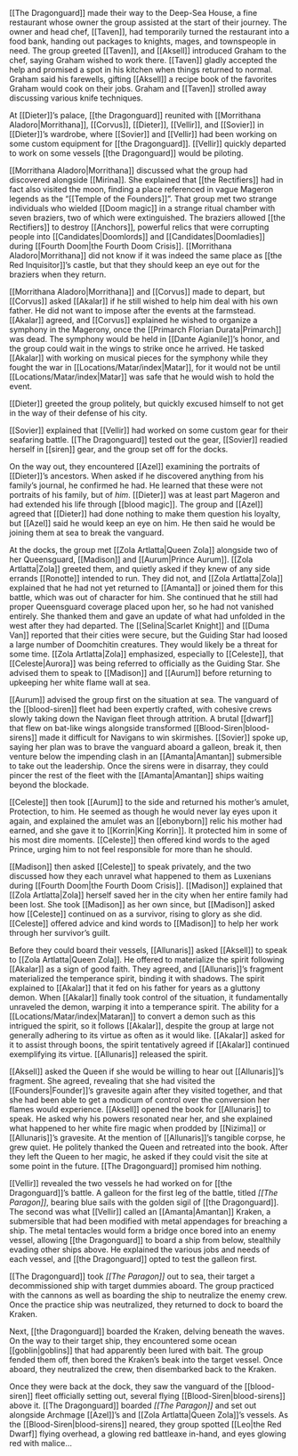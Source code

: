 [[The Dragonguard]] made their way to the Deep-Sea House, a fine restaurant whose owner the group assisted at the start of their journey. The owner and head chef, [[Taven]], had temporarily turned the restaurant into a food bank, handing out packages to knights, mages, and townspeople in need. The group greeted [[Taven]], and [[Aksell]] introduced Graham to the chef, saying Graham wished to work there. [[Taven]] gladly accepted the help and promised a spot in his kitchen when things returned to normal. Graham said his farewells, gifting [[Aksell]] a recipe book of the favorites Graham would cook on their jobs. Graham and [[Taven]] strolled away discussing various knife techniques. 

At [[Dieter]]’s palace, [[the Dragonguard]] reunited with [[Morrithana Aladoro|Morrithana]], [[Corvus]], [[Dieter]], [[Vellir]], and [[Sovier]] in [[Dieter]]’s wardrobe, where [[Sovier]] and [[Vellir]] had been working on some custom equipment for [[the Dragonguard]]. [[Vellir]] quickly departed to work on some vessels [[the Dragonguard]] would be piloting.

[[Morrithana Aladoro|Morrithana]] discussed what the group had discovered alongside [[Mirina]]. She explained that [[the Rectifiers]] had in fact also visited the moon, finding a place referenced in vague Mageron legends as the “[[Temple of the Founders]]”. That group met two strange individuals who wielded [[Doom magic]] in a strange ritual chamber with seven braziers, two of which were extinguished. The braziers allowed [[the Rectifiers]] to destroy [[Anchors]], powerful relics that were corrupting people into [[Candidates|Doomlords]] and [[Candidates|Doomladies]] during [[Fourth Doom|the Fourth Doom Crisis]]. [[Morrithana Aladoro|Morrithana]] did not know if it was indeed the same place as [[the Red Inquisitor]]’s castle, but that they should keep an eye out for the braziers when they return.

[[Morrithana Aladoro|Morrithana]] and [[Corvus]] made to depart, but [[Corvus]] asked [[Akalar]] if he still wished to help him deal with his own father. He did not want to impose after the events at the farmstead. [[Akalar]] agreed, and [[Corvus]] explained he wished to organize a symphony in the Magerony, once the [[Primarch Florian Durata|Primarch]] was dead. The symphony would be held in [[Dante Agianile]]’s honor, and the group could wait in the wings to strike once he arrived. He tasked [[Akalar]] with working on musical pieces for the symphony while they fought the war in [[Locations/Matar/index|Matar]], for it would not be until [[Locations/Matar/index|Matar]] was safe that he would wish to hold the event. 

 [[Dieter]] greeted the group politely, but quickly excused himself to not get in the way of their defense of his city. 

[[Sovier]] explained that [[Vellir]] had worked on some custom gear for their seafaring battle. [[The Dragonguard]] tested out the gear, [[Sovier]] readied herself in [[siren]] gear, and the group set off for the docks.

On the way out, they encountered [[Azel]] examining the portraits of [[Dieter]]’s ancestors. When asked if he discovered anything from his family’s journal, he confirmed he had. He learned that these were not portraits of his family, but of *him*. [[Dieter]] was at least part Mageron and had extended his life through [[blood magic]]. The group and [[Azel]] agreed that [[Dieter]] had done nothing to make them question his loyalty, but [[Azel]] said he would keep an eye on him. He then said he would be joining them at sea to break the vanguard. 

At the docks, the group met [[Zola Artlatta|Queen Zola]] alongside two of her Queensguard, [[Madison]] and [[Aurum|Prince Aurum]]. [[Zola Artlatta|Zola]] greeted them, and quietly asked if they knew of any side errands [[Ronotte]] intended to run. They did not, and [[Zola Artlatta|Zola]] explained that he had not yet returned to [[Amanta]] or joined them for this battle, which was out of character for him. She continued that he still had proper Queensguard coverage placed upon her, so he had not vanished entirely. She thanked them and gave an update of what had unfolded in the west after they had departed. The [[Selina|Scarlet Knight]] and [[Duma Van]] reported that their cities were secure, but the Guiding Star had loosed a large number of Doomchitin creatures. They would likely be a threat for some time. [[Zola Artlatta|Zola]] emphasized, especially to [[Celeste]], that [[Celeste|Aurora]] was being referred to officially as the Guiding Star. She advised them to speak to [[Madison]] and [[Aurum]] before returning to upkeeping her white flame wall at sea.

[[Aurum]] advised the group first on the situation at sea. The vanguard of the [[blood-siren]] fleet had been expertly crafted, with cohesive crews slowly taking down the Navigan fleet through attrition. A brutal [[dwarf]] that flew on bat-like wings alongside transformed [[Blood-Siren|blood-sirens]] made it difficult for Navigans to win skirmishes. [[Sovier]] spoke up, saying her plan was to brave the vanguard aboard a galleon, break it, then venture below the impending clash in an [[Amanta|Amantan]] submersible to take out the leadership. Once the sirens were in disarray, they could pincer the rest of the fleet with the [[Amanta|Amantan]] ships waiting beyond the blockade.

[[Celeste]] then took [[Aurum]] to the side and returned his mother’s amulet, Protection, to him. He seemed as though he would never lay eyes upon it again, and explained the amulet was an [[ebonyborn]] relic his mother had earned, and she gave it to [[Korrin|King Korrin]]. It protected him in some of his most dire moments. [[Celeste]] then offered kind words to the aged Prince, urging him to not feel responsible for more than he should.

[[Madison]] then asked [[Celeste]] to speak privately, and the two discussed how they each unravel what happened to them as Luxenians during [[Fourth Doom|the Fourth Doom Crisis]]. [[Madison]] explained that [[Zola Artlatta|Zola]] herself saved her in the city when her entire family had been lost. She took [[Madison]] as her own since, but [[Madison]] asked how [[Celeste]] continued on as a survivor, rising to glory as she did. [[Celeste]] offered advice and kind words to [[Madison]] to help her work through her survivor’s guilt. 

Before they could board their vessels, [[Allunaris]] asked [[Aksell]] to speak to [[Zola Artlatta|Queen Zola]]. He offered to materialize the spirit following [[Akalar]] as a sign of good faith. They agreed, and [[Allunaris]]’s fragment materialized the temperance spirit, binding it with shadows. The spirit explained to [[Akalar]] that it fed on his father for years as a gluttony demon. When [[Akalar]] finally took control of the situation, it fundamentally unraveled the demon, warping it into a temperance spirit. The ability for a [[Locations/Matar/index|Mataran]] to convert a demon such as this intrigued the spirit, so it follows [[Akalar]], despite the group at large not generally adhering to its virtue as often as it would like. [[Akalar]] asked for it to assist through boons, the spirit tentatively agreed if [[Akalar]] continued exemplifying its virtue. [[Allunaris]] released the spirit.

[[Aksell]] asked the Queen if she would be willing to hear out [[Allunaris]]’s fragment. She agreed, revealing that she had visited the [[Founders|Founder]]’s gravesite again after they visited together, and that she had been able to get a modicum of control over the conversion her flames would experience. [[Aksell]] opened the book for [[Allunaris]] to speak. He asked why his powers resonated near her, and she explained what happened to her white fire magic when prodded by [[Nizima]] or [[Allunaris]]’s gravesite. At the mention of [[Allunaris]]’s tangible corpse, he grew quiet. He politely thanked the Queen and retreated into the book. After they left the Queen to her magic, he asked if they could visit the site at some point in the future. [[The Dragonguard]] promised him nothing. 

[[Vellir]] revealed the two vessels he had worked on for [[the Dragonguard]]’s battle. A galleon for the first leg of the battle, titled *[[The Paragon]]*, bearing blue sails with the golden sigil of [[the Dragonguard]]. The second was what [[Vellir]] called an [[Amanta|Amantan]] Kraken, a submersible that had been modified with metal appendages for breaching a ship. The metal tentacles would form a bridge once bored into an enemy vessel, allowing [[the Dragonguard]] to board a ship from below, stealthily evading other ships above. He explained the various jobs and needs of each vessel, and [[the Dragonguard]] opted to test the galleon first. 

[[The Dragonguard]] took *[[The Paragon]]* out to sea, their target a decommissioned ship with target dummies aboard. The group practiced with the cannons as well as boarding the ship to neutralize the enemy crew. Once the practice ship was neutralized, they returned to dock to board the Kraken.

Next, [[the Dragonguard]] boarded the Kraken, delving beneath the waves. On the way to their target ship, they encountered some ocean [[goblin|goblins]] that had apparently been lured with bait. The group fended them off, then bored the Kraken’s beak into the target vessel. Once aboard, they neutralized the crew, then disembarked back to the Kraken. 

Once they were back at the dock, they saw the vanguard of the [[blood-siren]] fleet officially setting out, several flying [[Blood-Siren|blood-sirens]] above it. [[The Dragonguard]] boarded *[[The Paragon]]* and set out alongside Archmage [[Azel]]’s and [[Zola Artlatta|Queen Zola]]’s vessels. As the [[Blood-Siren|blood-sirens]] neared, they group spotted [[Leo|the Red Dwarf]] flying overhead, a glowing red battleaxe in-hand, and eyes glowing red with malice…

